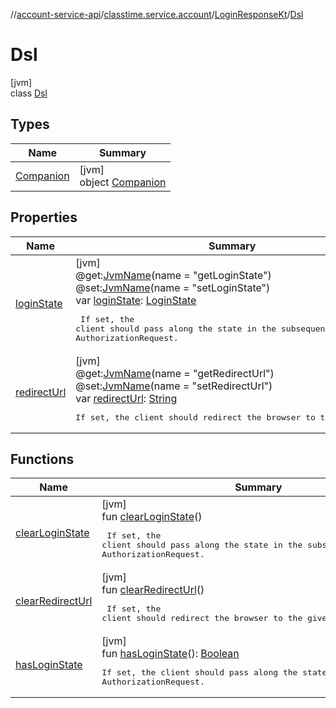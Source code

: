 //[account-service-api](../../../../index.md)/[classtime.service.account](../../index.md)/[LoginResponseKt](../index.md)/[Dsl](index.md)

# Dsl

[jvm]\
class [Dsl](index.md)

## Types

| Name | Summary |
|---|---|
| [Companion](-companion/index.md) | [jvm]<br>object [Companion](-companion/index.md) |

## Properties

| Name | Summary |
|---|---|
| [loginState](login-state.md) | [jvm]<br>@get:[JvmName](https://kotlinlang.org/api/latest/jvm/stdlib/kotlin.jvm/-jvm-name/index.html)(name = &quot;getLoginState&quot;)<br>@set:[JvmName](https://kotlinlang.org/api/latest/jvm/stdlib/kotlin.jvm/-jvm-name/index.html)(name = &quot;setLoginState&quot;)<br>var [loginState](login-state.md): [LoginState](../../-login-state/index.md)<br><pre> If set, the client should pass along the state in the subsequent AuthorizationRequest. </pre> |
| [redirectUrl](redirect-url.md) | [jvm]<br>@get:[JvmName](https://kotlinlang.org/api/latest/jvm/stdlib/kotlin.jvm/-jvm-name/index.html)(name = &quot;getRedirectUrl&quot;)<br>@set:[JvmName](https://kotlinlang.org/api/latest/jvm/stdlib/kotlin.jvm/-jvm-name/index.html)(name = &quot;setRedirectUrl&quot;)<br>var [redirectUrl](redirect-url.md): [String](https://kotlinlang.org/api/latest/jvm/stdlib/kotlin/-string/index.html)<br><pre> If set, the client should redirect the browser to the given url. </pre> |

## Functions

| Name | Summary |
|---|---|
| [clearLoginState](clear-login-state.md) | [jvm]<br>fun [clearLoginState](clear-login-state.md)()<br><pre> If set, the client should pass along the state in the subsequent AuthorizationRequest. </pre> |
| [clearRedirectUrl](clear-redirect-url.md) | [jvm]<br>fun [clearRedirectUrl](clear-redirect-url.md)()<br><pre> If set, the client should redirect the browser to the given url. </pre> |
| [hasLoginState](has-login-state.md) | [jvm]<br>fun [hasLoginState](has-login-state.md)(): [Boolean](https://kotlinlang.org/api/latest/jvm/stdlib/kotlin/-boolean/index.html)<br><pre> If set, the client should pass along the state in the subsequent AuthorizationRequest. </pre> |
